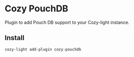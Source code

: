 # Cozy PouchDB

Plugin to add Pouch DB support to your Cozy-light instance.


## Install

    cozy-light add-plugin cozy-pouchdb
